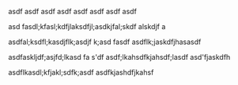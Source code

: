 asdf
asdf
asdf
asdf
asdf
asdf
asdf
asdf

asd
fasdl;kfasl;kdfjlaksdfjl;asdkjfal;skdf alskdjf a

asdfal;ksdfl;kasdjflk;asdjf k;asd fasdf
asdflk;jaskdfjhasasdf

asdfaskljdf;asjfd;lkasd fa
s'df
asdf;lkahsdfkjahsdf;lasdf
asd'fjaskdfh

asdflkasdl;kfjakl;sdfk;asdf
asdfkjashdfjkahsf